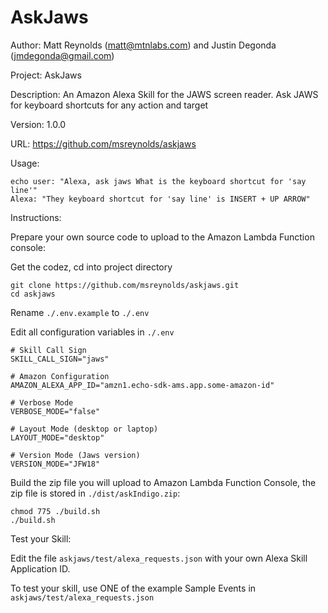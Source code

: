 # AskJaws
Author: Matt Reynolds (matt@mtnlabs.com) and Justin Degonda (jmdegonda@gmail.com)

Project: AskJaws

Description: An Amazon Alexa Skill for the JAWS screen reader.  Ask JAWS for keyboard shortcuts for any action and target

Version: 1.0.0

URL: https://github.com/msreynolds/askjaws

Usage:
```
echo user: "Alexa, ask jaws What is the keyboard shortcut for 'say line'"
Alexa: "They keyboard shortcut for 'say line' is INSERT + UP ARROW"
```

Instructions:

Prepare your own source code to upload to the Amazon Lambda Function console:

Get the codez, cd into project directory
```
git clone https://github.com/msreynolds/askjaws.git
cd askjaws
```

Rename ```./.env.example``` to ```./.env```

Edit all configuration variables in ```./.env```
```
# Skill Call Sign
SKILL_CALL_SIGN="jaws"

# Amazon Configuration
AMAZON_ALEXA_APP_ID="amzn1.echo-sdk-ams.app.some-amazon-id"

# Verbose Mode
VERBOSE_MODE="false"

# Layout Mode (desktop or laptop)
LAYOUT_MODE="desktop"

# Version Mode (Jaws version)
VERSION_MODE="JFW18"

```

Build the zip file you will upload to Amazon Lambda Function Console, the zip file is stored in ```./dist/askIndigo.zip```:

```
chmod 775 ./build.sh
./build.sh
```

Test your Skill:

Edit the file ```askjaws/test/alexa_requests.json``` with your own Alexa Skill Application ID.

To test your skill, use ONE of the example Sample Events in ```askjaws/test/alexa_requests.json```
